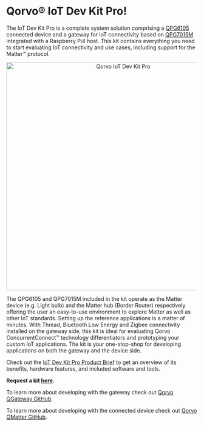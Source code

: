# Qorvo&reg; IoT Dev Kit Pro!

The IoT Dev Kit Pro is a complete system solution comprising a [QPG6105](https://www.qorvo.com/products/p/QPG6105)
connected device and a gateway for IoT connectivity based on [QPG7015M](https://www.qorvo.com/products/p/QPG7015M)
integrated with a Raspberry Pi4 host. This kit contains everything you need to start evaluating IoT connectivity and
use cases, including support for the Matter&trade; protocol.

<div align="center">
  <img align="center", src="Images/qorvo_iot_dev_kit_pro.jpg" alt="Qorvo IoT Dev Kit Pro" width="600">
</div>

The QPG6105 and QPG7015M included in the kit operate as the Matter device (e.g. Light bulb) and the Matter hub (Border
Router) respectively offering the user an easy-to-use environment to explore Matter as well as other IoT standards.
Setting up the reference applications is a matter of minutes. With Thread, Bluetooth Low Energy and Zigbee connectivity
installed on the gateway side, this kit is ideal for evaluating Qorvo ConcurrentConnect&trade; technology
differentiators and prototyping your custom IoT applications. The kit is your one-stop-shop for developing applications
on both the gateway and the device side.

Check out the [IoT Dev Kit Pro Product Brief](https://qorvo.com/products/d/da008553) to get an overview of its benefits,
hardware features, and included software and tools.

**Request a kit [here](https://www.qorvo.com/support/how-to-buy/request-a-sample?partNumber=QPG6105DK-02).**

To learn more about developing with the gateway check out [Qorvo QGateway GitHub](https://github.com/Qorvo/QGateway/).

To learn more about developing with the connected device check out
[Qorvo QMatter GitHub](https://github.com/Qorvo/QMatter/).

